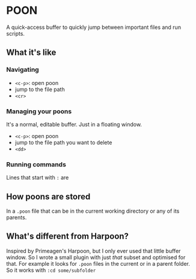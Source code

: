 # POON

A quick-access buffer to quickly jump between important files and run scripts.

## What it's like

### Navigating

- `<c-p>`: open poon
- jump to the file path
- `<cr>`

### Managing your poons

It's a normal, editable buffer. Just in a floating window.

- `<c-p>`: open poon
- jump to the file path you want to delete
- `<dd>`

### Running commands

Lines that start with `:` are 

## How poons are stored

In a `.poon` file that can be in the current working directory or any of its parents.

## What's different from Harpoon?

Inspired by Primeagen's Harpoon, but I only ever used that little buffer window.
So I wrote a small plugin with just *that* subset and optimised for that.
For example it looks for `.poon` files in the current or in a parent folder. 
So it works with `:cd some/subfolder`
